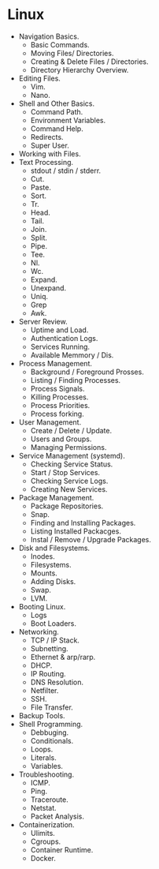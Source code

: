 # Linux

-  Navigation Basics.
	- Basic Commands.
	- Moving Files/ Directories.
	- Creating & Delete Files / Directories.
	- Directory Hierarchy Overview.
- Editing Files.
	- Vim.
	- Nano.
- Shell and Other Basics.
	- Command Path.
	- Environment Variables.
	- Command Help.
	- Redirects.
	- Super User.
- Working with Files.
- Text Processing.
	- stdout / stdin / stderr.
	- Cut.
	- Paste.
	- Sort.
	- Tr.
	- Head.
	- Tail.
	- Join.
	- Split.
	- Pipe.
	- Tee.
	- Nl.
	- Wc.
	- Expand.
	- Unexpand.
	- Uniq.
	- Grep
	- Awk.
- Server Review.
	- Uptime and Load.
	- Authentication Logs.
	- Services Running.
	- Available Memmory / Dis.
- Process Management.
	- Background / Foreground Prosses.
	- Listing / Finding Processes.
	- Process Signals.
	- Killing Processes.
	- Process Priorities.
	- Process forking.
- User Management.
	- Create / Delete / Update.
	- Users and Groups.
	- Managing Permissions.
- Service Management (systemd).
	- Checking Service Status.
	- Start / Stop Services.
	- Checking Service Logs.
	- Creating New Services.
- Package Management.
	- Package Repositories.
	- Snap.
	- Finding and Installing Packages.
	- Listing Installed Packacges.
	- Instal / Remove / Upgrade Packages.
- Disk and Filesystems.
	- Inodes.
	- Filesystems.
	- Mounts.
	- Adding Disks.
	- Swap.
	- LVM.
- Booting Linux.
	- Logs
	- Boot Loaders.
- Networking.
	- TCP / IP Stack.
	- Subnetting.
	- Ethernet & arp/rarp.
	- DHCP.
	- IP Routing.
	- DNS Resolution.
	- Netfilter.
	- SSH.
	- File Transfer.
- Backup Tools.
- Shell Programming.
	- Debbuging.
	- Conditionals.
	- Loops.
	- Literals.
	- Variables.
- Troubleshooting.
	- ICMP.
	- Ping.
	- Traceroute.
	- Netstat.
	- Packet Analysis.
- Containerization.
	- Ulimits.
	- Cgroups.
	- Container Runtime.
	- Docker.